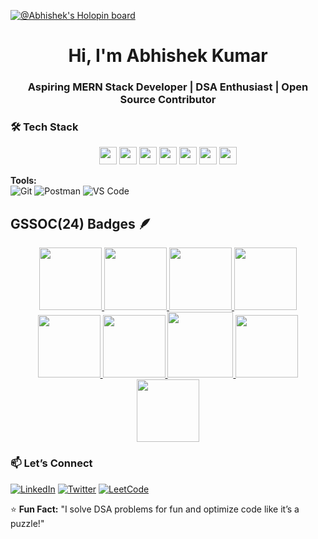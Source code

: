 [![@Abhishek's Holopin board](https://holopin.me/abhishek217)](https://www.holopin.io/@abhishek217#)

<h1 align="center">Hi, I'm Abhishek Kumar</h1>
<h3 align="center">Aspiring MERN Stack Developer | DSA Enthusiast | Open Source Contributor</h3>

### **🛠️ Tech Stack**  
<p align="center"> <!-- Center-align badges -->
  <!-- Languages -->
  <img src="https://img.shields.io/badge/C++-00599C?style=for-the-badge&logo=c%2B%2B&logoColor=white" height="28"/>
  <img src="https://img.shields.io/badge/Java-ED8B00?style=for-the-badge&logo=openjdk&logoColor=white" height="28"/>
  <img src="https://img.shields.io/badge/Python-3776AB?style=for-the-badge&logo=python&logoColor=white" height="28"/>
  <img src="https://img.shields.io/badge/JavaScript-F7DF1E?style=for-the-badge&logo=javascript&logoColor=black" height="28"/>
  
  <!-- Web Dev -->
  <img src="https://img.shields.io/badge/React-20232A?style=for-the-badge&logo=react&logoColor=61DAFB" height="28"/>
  <img src="https://img.shields.io/badge/Node.js-339933?style=for-the-badge&logo=nodedotjs&logoColor=white" height="28"/>
  <img src="https://img.shields.io/badge/MongoDB-47A248?style=for-the-badge&logo=mongodb&logoColor=white" height="28"/>
</p>

**Tools:**  
![Git](https://img.shields.io/badge/Git-F05032?style=flat&logo=git&logoColor=white)
![Postman](https://img.shields.io/badge/Postman-FF6C37?style=flat&logo=postman&logoColor=white)
![VS Code](https://img.shields.io/badge/VS_Code-007ACC?style=flat&logo=visual-studio-code&logoColor=white)  



## **GSSOC(24) Badges 🪶**  
<div style='display:flex; align-items:center; gap: 10px;' align='center'>
  <a href="https://gssoc.girlscript.tech/leaderboard">
    <img src="https://raw.githubusercontent.com/GSSoC24/Postman-Challenge/main/docs/assets/Postman%20White.png" width="100px" height="100px" />
    <img src="https://raw.githubusercontent.com/GSSoC24/Postman-Challenge/main/docs/assets/1.png" width="100px" height="100px" />
    <img src="https://raw.githubusercontent.com/GSSoC24/Postman-Challenge/main/docs/assets/2.png" width="100px" height="100px" />
    <img src="https://raw.githubusercontent.com/GSSoC24/Postman-Challenge/main/docs/assets/3.png" width="100px" height="100px" />
    <img src="https://raw.githubusercontent.com/GSSoC24/Postman-Challenge/main/docs/assets/4.png" width="100px" height="100px" />
    <img src="https://raw.githubusercontent.com/GSSoC24/Postman-Challenge/main/docs/assets/5.png" width="100px" height="100px" />
    <img src="https://raw.githubusercontent.com/GSSoC24/Postman-Challenge/main/docs/assets/6.png" width="105px" height="105px" />
    <img src="https://raw.githubusercontent.com/GSSoC24/Postman-Challenge/main/docs/assets/7.png" width="100px" height="100px" />
    <img src="https://raw.githubusercontent.com/GSSoC24/Postman-Challenge/main/docs/assets/8.png" width="100px" height="100px" />
  </a>
</div>  

### **📫 Let’s Connect**  
[![LinkedIn](https://img.shields.io/badge/LinkedIn-0077B5?style=for-the-badge&logo=linkedin&logoColor=white)](www.linkedin.com/in/abhishek-kumar-847ba1289)
[![Twitter](https://img.shields.io/badge/Twitter-1DA1F2?style=for-the-badge&logo=twitter&logoColor=white)](YourTwitterLink)
[![LeetCode](https://img.shields.io/badge/-LeetCode-FFA116?style=for-the-badge&logo=LeetCode&logoColor=black)]([YourLeetCodeProfile](https://leetcode.com/u/Abhishek2103/))  

⭐ **Fun Fact:** "I solve DSA problems for fun and optimize code like it’s a puzzle!"  
